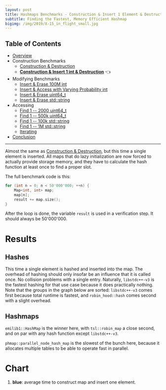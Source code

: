 ```yaml
---
layout: post
title: Hashmaps Benchmarks - Construction & Insert 1 Element & Destruction
subtitle: Finding the Fastest, Memory Efficient Hashmap
bigimg: /img/2019/X-15_in_flight_small.jpg
---
```


## Table of Contents

* [Overview](/2019/04/01/hashmap-benchmarks-01-overview/)
* Construction Benchmarks
   * [Construction & Destruction](/2019/04/01/hashmap-benchmarks-02-01-result-CtorDtorEmptyMap/)
   * **[Construction & Insert 1 int & Destruction](/2019/04/01/hashmap-benchmarks-02-02-result-CtorDtorSingleEntryMap/)** 👈
* Modifying Benchmarks
   * [Insert & Erase 100M int](/2019/04/01/hashmap-benchmarks-03-01-result-InsertHugeInt/)
   * [Insert & Access with Varying Probability int](/2019/04/01/hashmap-benchmarks-03-02-result-RandomDistinct2/)
   * [Insert & Erase uint64_t](/2019/04/01/hashmap-benchmarks-03-03-result-RandomInsertErase/)
   * [Insert & Erase std::string](/2019/04/01/hashmap-benchmarks-03-04-result-RandomInsertEraseStrings/)
* Accessing
   * [Find 1 -- 2000 uint64_t](/2019/04/01/hashmap-benchmarks-04-02-result-RandomFind_2000/)
   * [Find 1 -- 500k uint64_t](/2019/04/01/hashmap-benchmarks-04-03-result-RandomFind_500000/)
   * [Find 1 -- 100k std::string](/2019/04/01/hashmap-benchmarks-04-04-result-RandomFindString/)
   * [Find 1 -- 1M std::string](/2019/04/01/hashmap-benchmarks-04-05-result-RandomFindString_1000000/)
   * [Iterating](/2019/04/01/hashmap-benchmarks-04-06-result-IterateIntegers/)
* [Conclusion](/2019/04/01/hashmap-benchmarks-05-conclusion/)

----

Almost the same as [Construction & Destruction](/2019/04/01/hashmap-benchmarks-CtorDtorEmptyMap/), but this time a single element is inserted. All maps that do lazy initialization are now forced to actually provide storage memory, and they have to calculate the hash function at least once to find a proper slot.

The full benchmark code is this: 

```cpp
for (int n = 0; n < 50'000'000; ++n) {
    Map<int, int> map;
    map[n];
    result += map.size();
}
```

After the loop is done, the variable `result` is used in a verification step. It should always be 50'000'000.

# Results

## Hashes

This time a single element is hashed and inserted into the map. The overhead of hashing should only insofar be an influence that it is called once. No collision problems with a single entry. Naturally, `libstdc++-v3` is the fastest hashing for that use case because it does practically nothing. Note that the groups in the graph below are sorted: `libstdc++-v3` comes first because total runtime is fastest, and `robin_hood::hash` comes second with a slight overhead.

## Hashmaps

`emilib1::HashMap` is the winner here, with `tsl::robin_map` a close second, and on par with any hash function except `libstdc++-v3`.

`phmap::parallel_node_hash_map` is the slowest of the bunch here, because it allocates multiple tables to be able to operate fast in parallel.

# Chart

1. **blue**: average time to construct map and insert one element.

<script src="https://cdn.plot.ly/plotly-latest.min.js"></script>
<div id="id_3ee11fcd" style="height:250em"></div>
<script>
    var colors = Plotly.d3.scale.category10().range();
    var m0y = [ "phmap::<br>parallel_node_hash_map", "folly::F14NodeMap", "std::unordered_map", "phmap::<br>parallel_flat_hash_map", "folly::F14ValueMap", "tsl::hopscotch_map", "ska::bytell_hash_map", "boost::multi_index::<br>hashed_unique", "absl::node_hash_map", "eastl::hash_map", "tsl::sparse_map", "phmap::node_hash_map", "robin_hood::<br>unordered_node_map", "boost::unordered_map", "absl::flat_hash_map", "phmap::flat_hash_map", "spp::sparse_hash_map", "robin_hood::<br>unordered_flat_map", "tsl::robin_map", "<b>emilib1::HashMap</b>"];
    var m1y = [ "phmap::<br>parallel_node_hash_map", "folly::F14NodeMap", "phmap::<br>parallel_flat_hash_map", "std::unordered_map", "folly::F14ValueMap", "ska::bytell_hash_map", "tsl::hopscotch_map", "boost::multi_index::<br>hashed_unique", "absl::node_hash_map", "eastl::hash_map", "tsl::sparse_map", "phmap::node_hash_map", "robin_hood::<br>unordered_node_map", "boost::unordered_map", "absl::flat_hash_map", "phmap::flat_hash_map", "spp::sparse_hash_map", "robin_hood::<br>unordered_flat_map", "tsl::robin_map", "<b>emilib1::HashMap</b>"];
    var m2y = [ "phmap::<br>parallel_node_hash_map", "folly::F14NodeMap", "std::unordered_map", "phmap::<br>parallel_flat_hash_map", "ska::bytell_hash_map", "folly::F14ValueMap", "tsl::hopscotch_map", "eastl::hash_map", "boost::multi_index::<br>hashed_unique", "absl::node_hash_map", "phmap::node_hash_map", "tsl::sparse_map", "boost::unordered_map", "robin_hood::<br>unordered_node_map", "absl::flat_hash_map", "phmap::flat_hash_map", "spp::sparse_hash_map", "robin_hood::<br>unordered_flat_map", "tsl::robin_map", "<b>emilib1::HashMap</b>"];
    var m3y = [ "phmap::<br>parallel_node_hash_map", "folly::F14NodeMap", "std::unordered_map", "phmap::<br>parallel_flat_hash_map", "ska::bytell_hash_map", "folly::F14ValueMap", "tsl::hopscotch_map", "boost::multi_index::<br>hashed_unique", "absl::node_hash_map", "phmap::node_hash_map", "eastl::hash_map", "tsl::sparse_map", "robin_hood::<br>unordered_node_map", "boost::unordered_map", "absl::flat_hash_map", "phmap::flat_hash_map", "spp::sparse_hash_map", "robin_hood::<br>unordered_flat_map", "tsl::robin_map", "<b>emilib1::HashMap</b>"];
    var m4y = [ "phmap::<br>parallel_node_hash_map", "folly::F14NodeMap", "ska::bytell_hash_map", "phmap::<br>parallel_flat_hash_map", "std::unordered_map", "folly::F14ValueMap", "tsl::hopscotch_map", "absl::node_hash_map", "boost::multi_index::<br>hashed_unique", "eastl::hash_map", "phmap::node_hash_map", "tsl::sparse_map", "boost::unordered_map", "robin_hood::<br>unordered_node_map", "absl::flat_hash_map", "phmap::flat_hash_map", "spp::sparse_hash_map", "robin_hood::<br>unordered_flat_map", "tsl::robin_map", "<b>emilib1::HashMap</b>"];
    var measurement_names = [ "ctor & dtor map with 1 entry" ];

    var data = [
        { x: [ 8.40579e-08, 8.18259e-08, 7.51052e-08, 6.69554e-08, 6.33625e-08, 6.139730000000001e-08, 5.59655e-08, 5.31206e-08, 5.01403e-08, 4.9725099999999996e-08, 4.8765e-08, 4.80394e-08, 4.37112e-08, 4.2564900000000005e-08, 4.103350000000001e-08, 3.92615e-08, 2.79347e-08, 2.5020899999999997e-08, 1.3038949999999999e-08, 1.258499e-08 ],
          y: m0y, name: measurement_names[0] + ' (libstdc++-v3)', type: 'bar', orientation: 'h', yaxis: 'y', marker: { color: colors[0], },
            textposition: 'outside',
            text: [ "84.1ns<br>0MB", "81.8ns<br>0MB", "75.1ns<br>0MB", "67.0ns<br>0MB", "63.4ns<br>0MB", "61.4ns<br>0MB", "56.0ns<br>0MB", "53.1ns<br>0MB", "50.1ns<br>0MB", "49.7ns<br>0MB", "48.8ns<br>0MB", "48.0ns<br>0MB", "43.7ns<br>0MB", "42.6ns<br>0MB", "41.0ns<br>0MB", "39.3ns<br>0MB", "27.9ns<br>0MB", "25.0ns<br>0MB", "13.0ns<br>0MB", "<b>12.6ns<br>0MB</b>" ],
        },
        { x: [ 9.10539e-08, 8.31129e-08, 6.664250000000001e-08, 6.604730000000001e-08, 6.34945e-08, 6.17031e-08, 6.122210000000001e-08, 5.6867300000000005e-08, 5.29314e-08, 5.2155799999999996e-08, 5.11971e-08, 5.05712e-08, 4.4751800000000005e-08, 4.35597e-08, 4.2496399999999994e-08, 3.9537e-08, 2.8126600000000003e-08, 2.59566e-08, 1.344946e-08, 1.3416840000000002e-08 ],
          y: m1y, name: measurement_names[0] + ' (robin_hood::hash)', type: 'bar', orientation: 'h', yaxis: 'y2', marker: { color: colors[0], },
            textposition: 'outside',
            text: [ "91.1ns<br>0MB", "83.1ns<br>0MB", "66.6ns<br>0MB", "66.0ns<br>0MB", "63.5ns<br>0MB", "61.7ns<br>0MB", "61.2ns<br>0MB", "56.9ns<br>0MB", "52.9ns<br>0MB", "52.2ns<br>0MB", "51.2ns<br>0MB", "50.6ns<br>0MB", "44.8ns<br>0MB", "43.6ns<br>0MB", "42.5ns<br>0MB", "39.5ns<br>0MB", "28.1ns<br>0MB", "26.0ns<br>0MB", "13.4ns<br>0MB", "<b>13.4ns<br>0MB</b>" ],
        },
        { x: [ 8.4749e-08, 8.25132e-08, 7.62078e-08, 6.752610000000001e-08, 6.59022e-08, 6.29043e-08, 6.16949e-08, 5.71335e-08, 5.52929e-08, 5.2583e-08, 5.05987e-08, 4.97394e-08, 4.55219e-08, 4.44744e-08, 4.17588e-08, 3.99123e-08, 2.84141e-08, 2.56447e-08, 1.314527e-08, 1.312089e-08 ],
          y: m2y, name: measurement_names[0] + ' (absl::Hash)', type: 'bar', orientation: 'h', yaxis: 'y3', marker: { color: colors[0], },
            textposition: 'outside',
            text: [ "84.7ns<br>0MB", "82.5ns<br>0MB", "76.2ns<br>0MB", "67.5ns<br>0MB", "65.9ns<br>0MB", "62.9ns<br>0MB", "61.7ns<br>0MB", "57.1ns<br>0MB", "55.3ns<br>0MB", "52.6ns<br>0MB", "50.6ns<br>0MB", "49.7ns<br>0MB", "45.5ns<br>0MB", "44.5ns<br>0MB", "41.8ns<br>0MB", "39.9ns<br>0MB", "28.4ns<br>0MB", "25.6ns<br>0MB", "13.1ns<br>0MB", "<b>13.1ns<br>0MB</b>" ],
        },
        { x: [ 8.985970000000001e-08, 8.29312e-08, 7.6343e-08, 6.846960000000001e-08, 6.790910000000001e-08, 6.362359999999999e-08, 6.158630000000001e-08, 5.69418e-08, 5.55752e-08, 5.3392299999999996e-08, 5.11259e-08, 5.09923e-08, 4.47285e-08, 4.35116e-08, 4.25503e-08, 4.04567e-08, 2.7830800000000002e-08, 2.6272099999999997e-08, 1.3761320000000001e-08, 1.3479550000000001e-08 ],
          y: m3y, name: measurement_names[0] + ' (FNV1a)', type: 'bar', orientation: 'h', yaxis: 'y4', marker: { color: colors[0], },
            textposition: 'outside',
            text: [ "89.9ns<br>0MB", "82.9ns<br>0MB", "76.3ns<br>0MB", "68.5ns<br>0MB", "67.9ns<br>0MB", "63.6ns<br>0MB", "61.6ns<br>0MB", "56.9ns<br>0MB", "55.6ns<br>0MB", "53.4ns<br>0MB", "51.1ns<br>0MB", "51.0ns<br>0MB", "44.7ns<br>0MB", "43.5ns<br>0MB", "42.6ns<br>0MB", "40.5ns<br>0MB", "27.8ns<br>0MB", "26.3ns<br>0MB", "13.8ns<br>0MB", "<b>13.5ns<br>0MB</b>" ],
        },
        { x: [ 9.47441e-08, 8.22938e-08, 7.08083e-08, 6.80031e-08, 6.557630000000001e-08, 6.3279e-08, 6.17617e-08, 5.67377e-08, 5.6590100000000005e-08, 5.475140000000001e-08, 5.43726e-08, 5.21742e-08, 4.63837e-08, 4.53652e-08, 4.3051700000000004e-08, 4.13036e-08, 2.79127e-08, 2.6584500000000002e-08, 1.407475e-08, 1.370957e-08 ],
          y: m4y, name: measurement_names[0] + ' (folly::hasher)', type: 'bar', orientation: 'h', yaxis: 'y5', marker: { color: colors[0], },
            textposition: 'outside',
            text: [ "94.7ns<br>0MB", "82.3ns<br>0MB", "70.8ns<br>0MB", "68.0ns<br>0MB", "65.6ns<br>0MB", "63.3ns<br>0MB", "61.8ns<br>0MB", "56.7ns<br>0MB", "56.6ns<br>0MB", "54.8ns<br>0MB", "54.4ns<br>0MB", "52.2ns<br>0MB", "46.4ns<br>0MB", "45.4ns<br>0MB", "43.1ns<br>0MB", "41.3ns<br>0MB", "27.9ns<br>0MB", "26.6ns<br>0MB", "14.1ns<br>0MB", "<b>13.7ns<br>0MB</b>" ],
        },
    ];

    var layout = {
        // title: { text: 'CtorDtorSingleEntryMap'},
        grid: {
            ygap: 0.1,
            subplots: [
            ['xy'],
            ['xy2'],
            ['xy3'],
            ['xy4'],
            ['xy5'],
        ] },

        barmode: 'stack',
        yaxis: { title: 'libstdc++-v3', automargin: true, },
        yaxis2: { title: 'robin_hood::hash', automargin: true, },
        yaxis3: { title: 'absl::Hash', automargin: true, },
        yaxis4: { title: 'FNV1a', automargin: true, },
        yaxis5: { title: 'folly::hasher', automargin: true, },
        xaxis: { automargin: true,  range: [0, 1.01376187e-07]  },
        legend: { traceorder: 'normal' },
        margin: { pad: 0, l:0, r:0, t:0, b:0, },
        showlegend:false,
    };

    Plotly.newPlot('id_3ee11fcd', data, layout);
</script>
